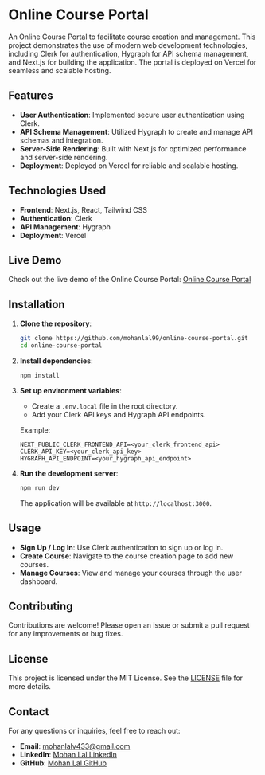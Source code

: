 # Online Course Portal

An Online Course Portal to facilitate course creation and management. This project demonstrates the use of modern web development technologies, including Clerk for authentication, Hygraph for API schema management, and Next.js for building the application. The portal is deployed on Vercel for seamless and scalable hosting.

## Features

- **User Authentication**: Implemented secure user authentication using Clerk.
- **API Schema Management**: Utilized Hygraph to create and manage API schemas and integration.
- **Server-Side Rendering**: Built with Next.js for optimized performance and server-side rendering.
- **Deployment**: Deployed on Vercel for reliable and scalable hosting.

## Technologies Used

- **Frontend**: Next.js, React, Tailwind CSS
- **Authentication**: Clerk
- **API Management**: Hygraph
- **Deployment**: Vercel

## Live Demo

Check out the live demo of the Online Course Portal: [Online Course Portal](https://online-courses-portal.vercel.app)

## Installation

1. **Clone the repository**:
    ```bash
    git clone https://github.com/mohanlal99/online-course-portal.git
    cd online-course-portal
    ```

2. **Install dependencies**:
    ```bash
    npm install
    ```

3. **Set up environment variables**:
    - Create a `.env.local` file in the root directory.
    - Add your Clerk API keys and Hygraph API endpoints.

    Example:
    ```plaintext
    NEXT_PUBLIC_CLERK_FRONTEND_API=<your_clerk_frontend_api>
    CLERK_API_KEY=<your_clerk_api_key>
    HYGRAPH_API_ENDPOINT=<your_hygraph_api_endpoint>
    ```

4. **Run the development server**:
    ```bash
    npm run dev
    ```

    The application will be available at `http://localhost:3000`.

## Usage

- **Sign Up / Log In**: Use Clerk authentication to sign up or log in.
- **Create Course**: Navigate to the course creation page to add new courses.
- **Manage Courses**: View and manage your courses through the user dashboard.

## Contributing

Contributions are welcome! Please open an issue or submit a pull request for any improvements or bug fixes.

## License

This project is licensed under the MIT License. See the [LICENSE](LICENSE) file for more details.

## Contact

For any questions or inquiries, feel free to reach out:

- **Email**: mohanlalv433@gmail.com
- **LinkedIn**: [Mohan Lal LinkedIn](https://www.linkedin.com/in/mohan-lal-4719a9315?utm_source=share&utm_campaign=share_via&utm_content=profile&utm_medium=android_app)
- **GitHub**: [Mohan Lal GitHub](https://github.com/mohanlal99)


